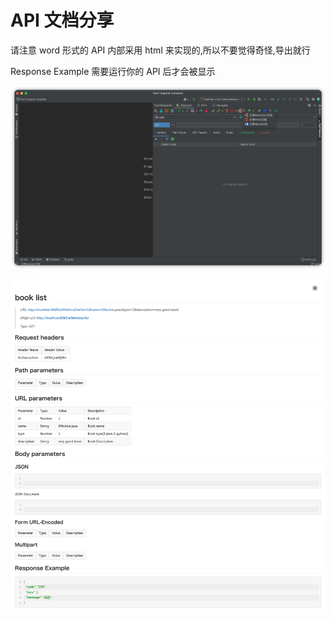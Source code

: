 # API 文档分享

请注意 word 形式的 API 内部采用 html 来实现的,所以不要觉得奇怪,导出就行

Response Example 需要运行你的 API 后才会被显示

![shareDocButton](../../.vuepress/public/img/shareApi.png)

![apiDocExample](../../.vuepress/public/img/apiDocExample.png)
